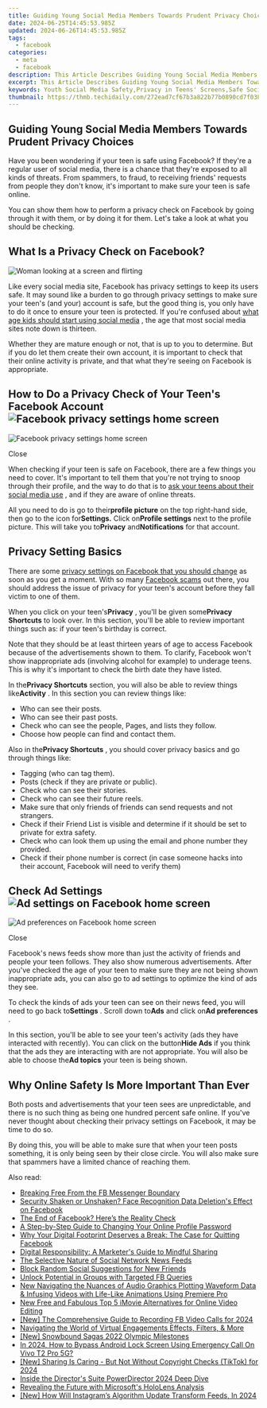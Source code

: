 ```yaml
---
title: Guiding Young Social Media Members Towards Prudent Privacy Choices
date: 2024-06-25T14:45:53.985Z
updated: 2024-06-26T14:45:53.985Z
tags:
  - facebook
categories:
  - meta
  - facebook
description: This Article Describes Guiding Young Social Media Members Towards Prudent Privacy Choices
excerpt: This Article Describes Guiding Young Social Media Members Towards Prudent Privacy Choices
keywords: Youth Social Media Safety,Privacy in Teens' Screens,Safe Social Habits Online,Protecting Young Users,Minors and Cybersecurity,Guiding Kids on Privacy,Prudent Teen Internet Use
thumbnail: https://thmb.techidaily.com/272ead7cf67b3a822b77b0890cd7f03854b0d3a76e27e4ba95f164ba07265247.jpg
---
```


## Guiding Young Social Media Members Towards Prudent Privacy Choices

 Have you been wondering if your teen is safe using Facebook? If they're a regular user of social media, there is a chance that they're exposed to all kinds of threats. From spammers, to fraud, to receiving friends' requests from people they don't know, it's important to make sure your teen is safe online.

 You can show them how to perform a privacy check on Facebook by going through it with them, or by doing it for them. Let's take a look at what you should be checking.

## What Is a Privacy Check on Facebook?

![Woman looking at a screen and flirting](https://static1.makeuseofimages.com/wordpress/wp-content/uploads/2022/10/My-project-(30).jpg)

 Like every social media site, Facebook has privacy settings to keep its users safe. It may sound like a burden to go through privacy settings to make sure your teen's (and your) account is safe, but the good thing is, you only have to do it once to ensure your teen is protected. If you're confused about [what age kids should start using social media](https://www.makeuseof.com/what-age-should-kids-start-using-social-media/) , the age that most social media sites note down is thirteen.

 Whether they are mature enough or not, that is up to you to determine. But if you do let them create their own account, it is important to check that their online activity is private, and that what they're seeing on Facebook is appropriate.

## How to Do a Privacy Check of Your Teen's Facebook Account ![Facebook privacy settings home screen](https://static1.makeuseofimages.com/wordpress/wp-content/uploads/2022/11/315881243_876397690203581_4735515869331129459_n.jpg)

![Facebook privacy settings home screen](https://static1.makeuseofimages.com/wordpress/wp-content/uploads/2022/11/316141350_1312742282896479_4695683312913005289_n.jpg)

Close

 When checking if your teen is safe on Facebook, there are a few things you need to cover. It's important to tell them that you're not trying to snoop through their profile, and the way to do that is to [ask your teens about their social media use](https://www.makeuseof.com/things-to-ask-kids-about-social-media-use/) , and if they are aware of online threats.

 All you need to do is go to their**profile picture** on the top right-hand side, then go to the icon for**Settings.** Click on**Profile settings** next to the profile picture. This will take you to**Privacy** and**Notifications** for that account.

## Privacy Setting Basics

 There are some [privacy settings on Facebook that you should change](https://www.makeuseof.com/facebook-privacy-settings-you-should-change/) as soon as you get a moment. With so many [Facebook scams](https://www.makeuseof.com/tag/recognise-understand-anatomy-successful-facebook-scam/) out there, you should address the issue of privacy for your teen's account before they fall victim to one of them.

 When you click on your teen's**Privacy** , you'll be given some**Privacy Shortcuts** to look over. In this section, you'll be able to review important things such as: if your teen's birthday is correct.

 Note that they should be at least thirteen years of age to access Facebook because of the advertisements shown to them. To clarify, Facebook won't show inappropriate ads (involving alcohol for example) to underage teens. This is why it's important to check the birth date they have listed.

 In the**Privacy Shortcuts** section, you will also be able to review things like**Activity** . In this section you can review things like:

* Who can see their posts.
* Who can see their past posts.
* Check who can see the people, Pages, and lists they follow.
* Choose how people can find and contact them.

 Also in the**Privacy Shortcuts** , you should cover privacy basics and go through things like:

* Tagging (who can tag them).
* Posts (check if they are private or public).
* Check who can see their stories.
* Check who can see their future reels.
* Make sure that only friends of friends can send requests and not strangers.
* Check if their Friend List is visible and determine if it should be set to private for extra safety.
* Check who can look them up using the email and phone number they provided.
* Check if their phone number is correct (in case someone hacks into their account, Facebook will need to verify them)

## Check Ad Settings ![Ad settings on Facebook home screen](https://static1.makeuseofimages.com/wordpress/wp-content/uploads/2022/11/316042883_531424965553209_5566649838999979785_n.jpg)

![Ad preferences on Facebook home screen](https://static1.makeuseofimages.com/wordpress/wp-content/uploads/2022/11/316046945_638937141260407_2107848749364099732_n.jpg)

Close

 Facebook's news feeds show more than just the activity of friends and people your teen follows. They also show numerous advertisements. After you've checked the age of your teen to make sure they are not being shown inappropriate ads, you can also go to ad settings to optimize the kind of ads they see.

 To check the kinds of ads your teen can see on their news feed, you will need to go back to**Settings** . Scroll down to**Ads** and click on**Ad preferences** .

 In this section, you'll be able to see your teen's activity (ads they have interacted with recently). You can click on the button**Hide Ads** if you think that the ads they are interacting with are not appropriate. You will also be able to choose the**Ad topics** your teen is being shown.

## Why Online Safety Is More Important Than Ever

 Both posts and advertisements that your teen sees are unpredictable, and there is no such thing as being one hundred percent safe online. If you've never thought about checking their privacy settings on Facebook, it may be time to do so.

 By doing this, you will be able to make sure that when your teen posts something, it is only being seen by their close circle. You will also make sure that spammers have a limited chance of reaching them.


<ins class="adsbygoogle"
     style="display:block"
     data-ad-format="autorelaxed"
     data-ad-client="ca-pub-7571918770474297"
     data-ad-slot="1223367746"></ins>



<ins class="adsbygoogle"
     style="display:block"
     data-ad-client="ca-pub-7571918770474297"
     data-ad-slot="8358498916"
     data-ad-format="auto"
     data-full-width-responsive="true"></ins>

<span class="atpl-alsoreadstyle">Also read:</span>
<div><ul>
<li><a href="https://facebook.techidaily.com/breaking-free-from-the-fb-messenger-boundary/"><u>Breaking Free From the FB Messenger Boundary</u></a></li>
<li><a href="https://facebook.techidaily.com/security-shaken-or-unshaken-face-recognition-data-deletions-effect-on-facebook/"><u>Security Shaken or Unshaken? Face Recognition Data Deletion's Effect on Facebook</u></a></li>
<li><a href="https://facebook.techidaily.com/the-end-of-facebook-heres-the-reality-check/"><u>The End of Facebook? Here’s the Reality Check</u></a></li>
<li><a href="https://facebook.techidaily.com/a-step-by-step-guide-to-changing-your-online-profile-password/"><u>A Step-by-Step Guide to Changing Your Online Profile Password</u></a></li>
<li><a href="https://facebook.techidaily.com/why-your-digital-footprint-deserves-a-break-the-case-for-quitting-facebook/"><u>Why Your Digital Footprint Deserves a Break: The Case for Quitting Facebook</u></a></li>
<li><a href="https://facebook.techidaily.com/digital-responsibility-a-marketers-guide-to-mindful-sharing/"><u>Digital Responsibility: A Marketer's Guide to Mindful Sharing</u></a></li>
<li><a href="https://facebook.techidaily.com/the-selective-nature-of-social-network-news-feeds/"><u>The Selective Nature of Social Network News Feeds</u></a></li>
<li><a href="https://facebook.techidaily.com/block-random-social-suggestions-for-new-friends/"><u>Block Random Social Suggestions for New Friends</u></a></li>
<li><a href="https://facebook.techidaily.com/unlock-potential-in-groups-with-targeted-fb-queries/"><u>Unlock Potential in Groups with Targeted FB Queries</u></a></li>
<li><a href="https://sound-optimizing.techidaily.com/new-navigating-the-nuances-of-audio-graphics-plotting-waveform-data-and-infusing-videos-with-life-like-animations-using-premiere-pro/"><u>New Navigating the Nuances of Audio Graphics Plotting Waveform Data & Infusing Videos with Life-Like Animations Using Premiere Pro</u></a></li>
<li><a href="https://ai-vdieo-software.techidaily.com/new-free-and-fabulous-top-5-imovie-alternatives-for-online-video-editing/"><u>New Free and Fabulous Top 5 iMovie Alternatives for Online Video Editing</u></a></li>
<li><a href="https://facebook-video-content.techidaily.com/new-the-comprehensive-guide-to-recording-fb-video-calls-for-2024/"><u>[New] The Comprehensive Guide to Recording FB Video Calls for 2024</u></a></li>
<li><a href="https://screen-sharing-recording.techidaily.com/navigating-the-world-of-virtual-engagements-effects-filters-and-more/"><u>Navigating the World of Virtual Engagements  Effects, Filters, & More</u></a></li>
<li><a href="https://extra-support.techidaily.com/new-snowbound-sagas-2022-olympic-milestones/"><u>[New] Snowbound Sagas  2022 Olympic Milestones</u></a></li>
<li><a href="https://android-unlock.techidaily.com/in-2024-how-to-bypass-android-lock-screen-using-emergency-call-on-vivo-t2-pro-5g-by-drfone-android/"><u>In 2024, How to Bypass Android Lock Screen Using Emergency Call On Vivo T2 Pro 5G?</u></a></li>
<li><a href="https://tiktok-videos.techidaily.com/new-sharing-is-caring-but-not-without-copyright-checks-tiktok-for-2024/"><u>[New] Sharing Is Caring - But Not Without Copyright Checks (TikTok) for 2024</u></a></li>
<li><a href="https://extra-hints.techidaily.com/inside-the-directors-suite-powerdirector-2024-deep-dive/"><u>Inside the Director's Suite  PowerDirector 2024 Deep Dive</u></a></li>
<li><a href="https://extra-lessons.techidaily.com/revealing-the-future-with-microsofts-hololens-analysis/"><u>Revealing the Future with Microsoft's HoloLens Analysis</u></a></li>
<li><a href="https://instagram-video-files.techidaily.com/new-how-will-instagrams-algorithm-update-transform-feeds-in-2024/"><u>[New] How Will Instagram’s Algorithm Update Transform Feeds, In 2024</u></a></li>
</ul></div>
